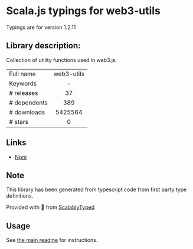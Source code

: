 
# Scala.js typings for web3-utils

Typings are for version 1.2.11

## Library description:
Collection of utility functions used in web3.js.

|                    |                 |
| ------------------ | :-------------: |
| Full name          | web3-utils |
| Keywords           | - |
| # releases         | 37 |
| # dependents       | 389 |
| # downloads        | 5425564 |
| # stars            | 0 |

## Links
- [Npm](https://www.npmjs.com/package/web3-utils)
    


## Note
This library has been generated from typescript code from first party type definitions.

Provided with :purple_heart: from [ScalablyTyped](https://github.com/oyvindberg/ScalablyTyped)

## Usage
See [the main readme](../../readme.md) for instructions.


